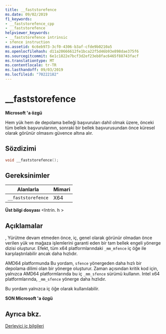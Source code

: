 ```yaml
---
title: __faststorefence
ms.date: 09/02/2019
f1_keywords:
- __faststorefence_cpp
- __faststorefence
helpviewer_keywords:
- __faststorefence intrinsic
- sfence instruction
ms.assetid: 6c6eb973-3cf0-4306-b3af-cfde9b0210a5
ms.openlocfilehash: d11a20666612fe1bca22f5d46b93e898dae375f6
ms.sourcegitcommit: 6e1c1822e7bcf3d2ef23eb8fac6465f88743facf
ms.translationtype: MT
ms.contentlocale: tr-TR
ms.lasthandoff: 09/03/2019
ms.locfileid: "70222182"
---
```

# <a name="__faststorefence"></a>__faststorefence

**Microsoft 'a özgü**

Hem yük hem de depolama belleği başvuruları dahil olmak üzere, önceki tüm bellek başvurularının, sonraki bir bellek başvurusundan önce küresel olarak görünür olmasını güvence altına alır.

## <a name="syntax"></a>Sözdizimi

```C
void __faststorefence();
```

## <a name="requirements"></a>Gereksinimler

|Alanlarla|Mimari|
|---------------|------------------|
|`__faststorefence`|X64|

**Üst bilgi dosyası** \<Intrin. h >

## <a name="remarks"></a>Açıklamalar

, Yürütme devam etmeden önce, iç, genel olarak görünür olmadan önce verilen yük ve mağaza işlemlerini garanti eden bir tam bellek engeli yönerge dizisi oluşturur. Efekt, tüm x64 platformlarındaki `_mm_mfence` iç öğe ile karşılaştırılabilir ancak daha hızlıdır.

AMD64 platformunda Bu yordam, `sfence` yönergeden daha hızlı bir depolama dilimi olan bir yönerge oluşturur. Zaman açısından kritik kod için, yalnızca AMD64 platformlarında bu iç `_mm_sfence` sürümü kullanın. Intel x64 platformlarında, `_mm_sfence` yönerge daha hızlıdır.

Bu yordam yalnızca iç öğe olarak kullanılabilir.

**SON Microsoft 'a özgü**

## <a name="see-also"></a>Ayrıca bkz.

[Derleyici iç bilgileri](../intrinsics/compiler-intrinsics.md)
